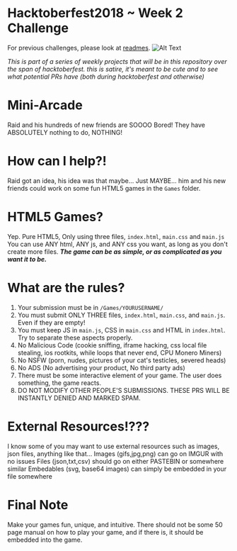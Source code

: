 # Hacktoberfest2018 ~ Week 2 Challenge
For previous challenges, please look at [readmes](https://github.com/RaidAndFade/Hacktoberfest2018/tree/master/READMES).
![Alt Text](https://raw.githubusercontent.com/lauras5/Hacktoberfest2018/master/homePg.jpg)

*This is part of a series of weekly projects that will be in this repository over the span of hacktoberfest.*
*this is satire, it's meant to be cute and to see what potential PRs have (both during hacktoberfest and otherwise)*

# Mini-Arcade
Raid and his hundreds of new friends are SOOOO Bored! They have ABSOLUTELY nothing to do, NOTHING!

# How can I help?!
Raid got an idea, his idea was that maybe... Just MAYBE... him and his new friends could work on some fun HTML5 games in the `Games` folder.

# HTML5 Games?
Yep. Pure HTML5, Only using three files, `index.html`, `main.css` and `main.js`
You can use ANY html, ANY js, and ANY css you want, as long as you don't create more files.
***The game can be as simple, or as complicated as you want it to be.***

# What are the rules?
1. Your submission must be in `/Games/YOURUSERNAME/`
2. You must submit ONLY THREE files, `index.html`, `main.css`, and `main.js`. Even if they are empty!
3. You must keep JS in `main.js`, CSS in `main.css` and HTML in `index.html`. Try to separate these aspects properly.
4. No Malicious Code (cookie sniffing, iframe hacking, css local file stealing, ios rootkits, while loops that never end, CPU Monero Miners)
5. No NSFW (porn, nudes, pictures of your cat's testicles, severed heads)
6. No ADS (No advertising your product, No third party ads)
7. There must be some interactive element of your game. The user does something, the game reacts.
8. DO NOT MODIFY OTHER PEOPLE'S SUBMISSIONS. THESE PRS WILL BE INSTANTLY DENIED AND MARKED SPAM.

# External Resources!???
I know some of you may want to use external resources such as images, json files, anything like that...
Images (gifs,jpg,png) can go on IMGUR with no issues
Files (json,txt,csv) should go on either PASTEBIN or somewhere similar
Embedables (svg, base64 images) can simply be embedded in your file somewhere

# Final Note
Make your games fun, unique, and intuitive. There should not be some 50 page manual on how to play your game, and if there is, it should be embedded into the game.
